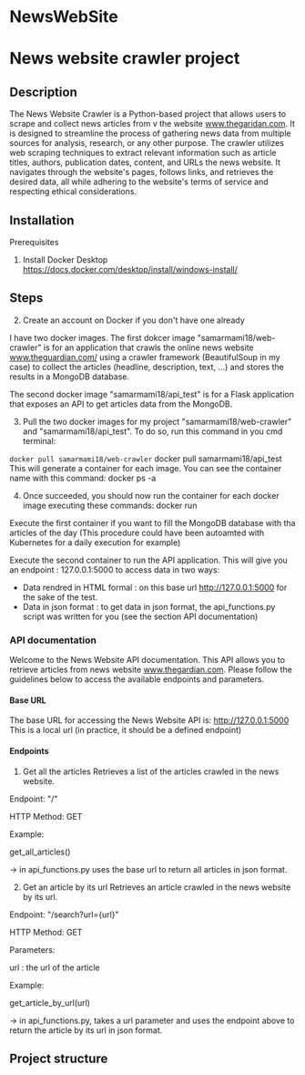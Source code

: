 # NewsWebSite
# News website crawler project
## Description
The News Website Crawler is a Python-based project that allows users to scrape and collect news articles from v the website www.thegaridan.com. 
It is designed to streamline the process of gathering news data from multiple sources for analysis, research, or any other purpose.
The crawler utilizes web scraping techniques to extract relevant information such as article titles, authors, publication dates, content, and URLs the news website. It navigates through the website's pages, follows links, and retrieves the desired data, all while adhering to the website's terms of service and respecting ethical considerations.

## Installation
Prerequisites
1. Install Docker Desktop 
https://docs.docker.com/desktop/install/windows-install/

## Steps
2. Create an account on Docker if you don't have one already

I have two docker images. 
The first dokcer image "samarmami18/web-crawler" is for an application that crawls the online news website www.theguardian.com/ using a crawler framework (BeautifulSoup in my case) to collect the articles (headline, description, text, ...) and stores the results in a MongoDB database.

The second docker image "samarmami18/api_test" is for a Flask application that exposes an API to get articles data from the MongoDB.

3. Pull the two docker images for my project "samarmami18/web-crawler" and "samarmami18/api_test".
To do so, run this command in you cmd terminal:

`docker pull samarmami18/web-crawler`
docker pull samarmami18/api_test
This will generate a container for each image.
You can see the container name with this command:
docker ps -a

4. Once succeeded, you should now run the container for each docker image executing these commands:
docker run 

Execute the first container if you want to fill the MongoDB database with tha articles of the day (This procedure could have been autoamted with Kubernetes for a daily execution for example)

Execute the second container to run the API application. This will give you an endpoint : 127.0.0.1:5000 to access data in two ways:
 - Data rendred in HTML formal : on this base url http://127.0.0.1:5000 for the sake of the test.
 - Data in json format : to get data in json format, the api_functions.py script was written for you (see the section API documentation)
 
 ### API documentation
Welcome to the News Website API documentation. This API allows you to retrieve articles from news website www.thegardian.com. Please follow the guidelines below to access the available endpoints and parameters.
#### Base URL
The base URL for accessing the News Website API is: http://127.0.0.1:5000
This is a local url (in practice, it should be a defined endpoint)

#### Endpoints
1. Get all the articles
Retrieves a list of the articles crawled in the news website.

Endpoint: "/"

HTTP Method: GET

Example:

get_all_articles() 

-> in api_functions.py uses the base url to return all articles in json format.

2. Get an article by its url
Retrieves an article crawled in the news website by its url.

Endpoint: "/search?url={url}"

HTTP Method: GET


Parameters:

url : the url of the article


Example:

get_article_by_url(url) 

-> in api_functions.py, takes a url parameter and uses the endpoint above to return the article by its url in json format.


## Project structure

